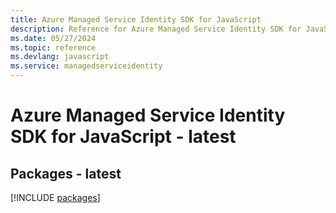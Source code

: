 ```yaml
---
title: Azure Managed Service Identity SDK for JavaScript
description: Reference for Azure Managed Service Identity SDK for JavaScript
ms.date: 05/27/2024
ms.topic: reference
ms.devlang: javascript
ms.service: managedserviceidentity
---
```

# Azure Managed Service Identity SDK for JavaScript - latest
## Packages - latest
[!INCLUDE [packages](managed-service-identity-index.md)]